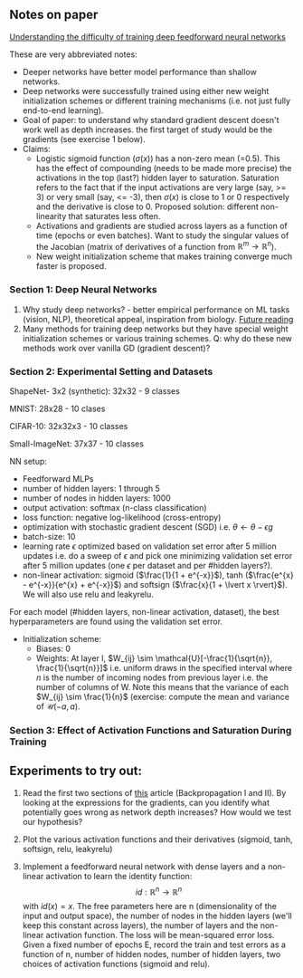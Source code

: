 ## Notes on paper

[Understanding the difficulty of training deep feedforward neural networks](https://proceedings.mlr.press/v9/glorot10a/glorot10a.pdf)

These are very abbreviated notes:
- Deeper networks have better model performance than shallow networks.
- Deep networks were successfully trained using either new weight initialization schemes or different training mechanisms (i.e. not just fully end-to-end learning).
- Goal of paper: to understand why standard gradient descent doesn't work well as depth increases. the first target of study would be the gradients (see exercise 1 below).
- Claims:
  - Logistic sigmoid function ($\sigma(x)$) has a non-zero mean (=0.5). This has the effect of compounding (needs to be made more precise) the activations in the top (last?) hidden layer to saturation. Saturation refers to the fact that if the input activations are very large (say, >= 3) or very small (say, <= -3), then $\sigma(x)$ is close to 1 or 0 respectively and the derivative is close to 0. Proposed solution: different non-linearity that saturates less often.
  - Activations and gradients are studied across layers as a function of time (epochs or even batches). Want to study the singular values of the Jacobian (matrix of derivatives of a function from $\mathbb{R}^m \rightarrow \mathbb{R}^n$).
  - New weight initialization scheme that makes training converge much faster is proposed.

### Section 1: Deep Neural Networks
1. Why study deep networks? - better empirical performance on ML tasks (vision, NLP), theoretical appeal, inspiration from biology. [Future reading](https://www.iro.umontreal.ca/~lisa/pointeurs/TR1312.pdf)
2. Many methods for training deep networks but they have special weight initialization schemes or various training schemes. Q: why do these new methods work over vanilla GD (gradient descent)?

### Section 2: Experimental Setting and Datasets
ShapeNet- 3x2 (synthetic): 32x32 - 9 classes

MNIST: 28x28 - 10 clases

CIFAR-10: 32x32x3 - 10 classes

Small-ImageNet: 37x37 - 10 classes

NN setup:
* Feedforward MLPs
* number of hidden layers: 1 through 5
* number of nodes in hidden layers: 1000
* output activation: softmax (n-class classification)
* loss function: negative log-likelihood (cross-entropy)
* optimization with stochastic gradient descent (SGD) i.e. $\theta \leftarrow \theta - \epsilon g$
* batch-size: 10
* learning rate $\epsilon$ optimized based on validation set error after 5 million updates i.e. do a sweep of $\epsilon$ and pick one minimizing validation set error after 5 million updates (one $\epsilon$ per dataset and per #hidden layers?).
* non-linear activation: sigmoid ($\frac{1}{1 + e^{-x}}$), tanh ($\frac{e^{x} - e^{-x}}{e^{x} + e^{-x}}$) and softsign ($\frac{x}{1 + \lvert x \rvert}$). We will also use relu and leakyrelu.

For each model (#hidden layers, non-linear activation, dataset), the best hyperparameters are found using the validation set error.

* Initialization scheme:
  * Biases: 0
  * Weights: At layer l, $W_{ij} \sim \mathcal{U}[-\frac{1}{\sqrt{n}}, \frac{1}{\sqrt{n}}]$ i.e. uniform draws in the specified interval where $n$ is the number of incoming nodes from previous layer i.e. the number of columns of W. Note this means that the variance of each $W_{ij} \sim \frac{1}{n}$ (exercise: compute the mean and variance of $\mathcal{U}(-a, a)$.

### Section 3: Effect of Activation Functions and Saturation During Training



## Experiments to try out:

1. Read the first two sections of [this](https://treeinrandomforest.github.io/deep-learning/2018/10/30/backpropagation.html) article (Backpropagation I and II). By looking at the expressions for the gradients, can you identify what potentially goes wrong as network depth increases? How would we test our hypothesis?

2. Plot the various activation functions and their derivatives (sigmoid, tanh, softsign, relu, leakyrelu)

2. Implement a feedforward neural network with dense layers and a non-linear activation to learn the identity function: $$id: \mathbb{R}^n \rightarrow \mathbb{R}^n$$ with $id(x) = x$. The free parameters here are n (dimensionality of the input and output space), the number of nodes in the hidden layers (we'll keep this constant across layers), the number of layers and the non-linear activation function. The loss will be mean-squared error loss. Given a fixed number of epochs E, record the train and test errors as a function of n, number of hidden nodes, number of hidden layers, two choices of activation functions (sigmoid and relu).

